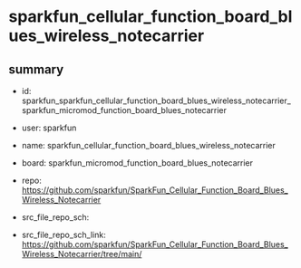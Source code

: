 # sparkfun_cellular_function_board_blues_wireless_notecarrier
 
## summary 
* id: sparkfun_sparkfun_cellular_function_board_blues_wireless_notecarrier_sparkfun_micromod_function_board_blues_notecarrier
* user: sparkfun
* name: sparkfun_cellular_function_board_blues_wireless_notecarrier
* board: sparkfun_micromod_function_board_blues_notecarrier
* repo: https://github.com/sparkfun/SparkFun_Cellular_Function_Board_Blues_Wireless_Notecarrier



* src_file_repo_sch: 
* src_file_repo_sch_link: https://github.com/sparkfun/SparkFun_Cellular_Function_Board_Blues_Wireless_Notecarrier/tree/main/




